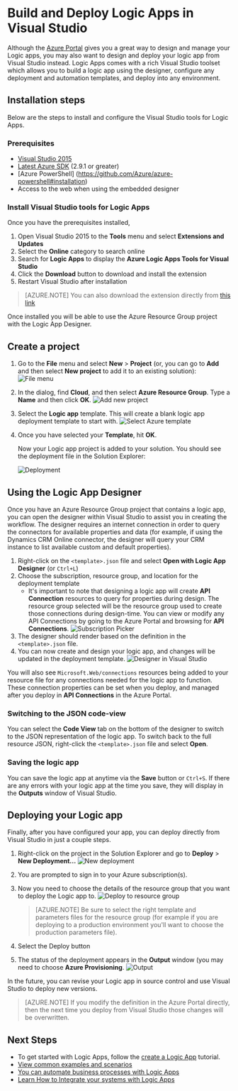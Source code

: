 <properties 
	pageTitle="Build Logic Apps in Visual Studio | Microsoft Azure" 
	description="Create a project in Visual Studio to create and deploy your logic app." 
	authors="jeffhollan" 
	manager="erikre" 
	editor="" 
	services="logic-apps" 
	documentationCenter=""/>

<tags
	ms.service="logic-apps"
	ms.workload="integration"
	ms.tgt_pltfrm="na"
	ms.devlang="na"
	ms.topic="article"
	ms.date="10/18/2016"
	ms.author="jehollan"/> 
	
# Build and Deploy Logic Apps in Visual Studio

Although the [Azure Portal](https://portal.azure.com/) gives you a great way to design and manage your Logic apps, you may also want to design and deploy your logic app from Visual Studio instead.  Logic Apps comes with a rich Visual Studio toolset which allows you to build a logic app using the designer, configure any deployment and automation templates, and deploy into any environment.  

## Installation steps

Below are the steps to install and configure the Visual Studio tools for Logic Apps.

### Prerequisites

- [Visual Studio 2015](https://www.visualstudio.com/downloads/download-visual-studio-vs.aspx)
- [Latest Azure SDK](https://azure.microsoft.com/downloads/) (2.9.1 or greater)
- [Azure PowerShell] (https://github.com/Azure/azure-powershell#installation)
- Access to the web when using the embedded designer

### Install Visual Studio tools for Logic Apps

Once you have the prerequisites installed, 

1. Open Visual Studio 2015 to the **Tools** menu and select **Extensions and Updates**
1. Select the **Online** category to search online
1. Search for **Logic Apps** to display the **Azure Logic Apps Tools for Visual Studio**
1. Click the **Download** button to download and install the extension
1. Restart Visual Studio after installation

> [AZURE.NOTE] You can also download the extension directly from [this link](https://visualstudiogallery.msdn.microsoft.com/e25ad307-46cf-412e-8ba5-5b555d53d2d9)

Once installed you will be able to use the Azure Resource Group project with the Logic App Designer.

## Create a project

1. Go to the **File** menu and select **New** >  **Project** (or, you can go to **Add** and then select **New project** to add it to an existing solution):
    ![File menu](./media/app-service-logic-deploy-from-vs/filemenu.png)

1. In the dialog, find **Cloud**, and then select **Azure Resource Group**. Type a **Name** and then click **OK**.
    ![Add new project](./media/app-service-logic-deploy-from-vs/addnewproject.png)

1. Select the **Logic app** template. This will create a blank logic app deployment template to start with.
    ![Select Azure template](./media/app-service-logic-deploy-from-vs/selectazuretemplate.png)

1. Once you have selected your **Template**, hit **OK**.

	Now your Logic app project is added to your solution. You should see the deployment file in the Solution Explorer:  

	![Deployment](./media/app-service-logic-deploy-from-vs/deployment.png)

## Using the Logic App Designer

Once you have an Azure Resource Group project that contains a logic app, you can open the designer within Visual Studio to assist you in creating the workflow.  The designer requires an internet connection in order to query the connectors for available properties and data (for example, if using the Dynamics CRM Online connector, the designer will query your CRM instance to list available custom and default properties).

1. Right-click on the `<template>.json` file and select **Open with Logic App Designer** (or `Ctrl+L`)
1. Choose the subscription, resource group, and location for the deployment template
	- It's important to note that designing a logic app will create **API Connection** resources to query for properties during design.  The resource group selected will be the resource group used to create those connections during design-time.  You can view or modify any API Connections by going to the Azure Portal and browsing for **API Connections**.
	![Subscription Picker](./media/app-service-logic-deploy-from-vs/designer_picker.png)
1. The designer should render based on the definition in the `<template>.json` file.
1. You can now create and design your logic app, and changes will be updated in the deployment template.
	![Designer in Visual Studio](./media/app-service-logic-deploy-from-vs/designer_in_vs.png)

You will also see `Microsoft.Web/connections` resources being added to your resource file for any connections needed for the logic app to function.  These connection properties can be set when you deploy, and managed after you deploy in **API Connections** in the Azure Portal.

### Switching to the JSON code-view

You can select the **Code View** tab on the bottom of the designer to switch to the JSON representation of the logic app.  To switch back to the full resource JSON, right-click the `<template>.json` file and select **Open**.

### Saving the logic app

You can save the logic app at anytime via the **Save** button or `Ctrl+S`.  If there are any errors with your logic app at the time you save, they will display in the **Outputs** window of Visual Studio.

## Deploying your Logic app

Finally, after you have configured your app, you can deploy directly from Visual Studio in just a couple steps. 

1. Right-click on the project in the Solution Explorer and go to **Deploy** > **New Deployment...**
    ![New deployment](./media/app-service-logic-deploy-from-vs/newdeployment.png)

2. You are prompted to sign in to your Azure subscription(s). 

3. Now you need to choose the details of the resource group that you want to deploy the Logic app to. 
    ![Deploy to resource group](./media/app-service-logic-deploy-from-vs/deploytoresourcegroup.png)

     > [AZURE.NOTE]    Be sure to select the right template and parameters files for the resource group (for example if you are deploying to a production environment you'll want to choose the production parameters file). 
4. Select the Deploy button
 
    
6. The status of the deployment appears in the **Output** window (you may need to choose **Azure Provisioning**. 
    ![Output](./media/app-service-logic-deploy-from-vs/output.png)

In the future, you can revise your Logic app in source control and use Visual Studio to deploy new versions. 

> [AZURE.NOTE] If you modify the definition in the Azure Portal directly, then the next time you deploy from Visual Studio those changes will be overwritten.

## Next Steps

- To get started with Logic Apps, follow the [create a Logic App](app-service-logic-create-a-logic-app.md) tutorial.  
- [View common examples and scenarios](app-service-logic-examples-and-scenarios.md)
- [You can automate business processes with Logic Apps](http://channel9.msdn.com/Events/Build/2016/T694) 
- [Learn How to Integrate your systems with Logic Apps](http://channel9.msdn.com/Events/Build/2016/P462)